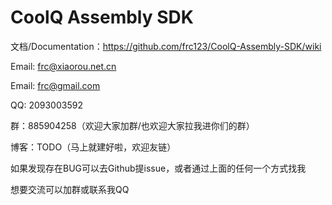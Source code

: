 # CoolQ Assembly SDK

文档/Documentation：https://github.com/frc123/CoolQ-Assembly-SDK/wiki

Email: frc@xiaorou.net.cn

Email: frc@gmail.com

QQ: 2093003592

群：885904258（欢迎大家加群/也欢迎大家拉我进你们的群）

博客：TODO（马上就建好啦，欢迎友链）


如果发现存在BUG可以去Github提issue，或者通过上面的任何一个方式找我

想要交流可以加群或联系我QQ
